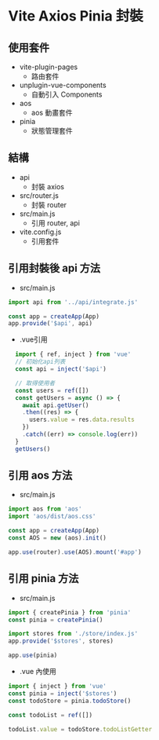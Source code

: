 # Vite Axios Pinia 封裝

## 使用套件
- vite-plugin-pages
  - 路由套件
- unplugin-vue-components
  - 自動引入 Components
- aos
  - aos 動畫套件
- pinia
  - 狀態管理套件

## 結構
- api
  - 封裝 axios
- src/router.js
  - 封裝 router
- src/main.js
  - 引用 router, api
- vite.config.js
  - 引用套件

## 引用封裝後 api 方法
- src/main.js
```javascript
import api from '../api/integrate.js'

const app = createApp(App)
app.provide('$api', api)
```
- .vue引用
```javascript
  import { ref, inject } from 'vue'
  // 初始化api列表
  const api = inject('$api')

  // 取得使用者
  const users = ref([])
  const getUsers = async () => {
    await api.getUser()
    .then((res) => {
      users.value = res.data.results
    })
    .catch((err) => console.log(err))
  }
  getUsers()

```

## 引用 aos 方法
- src/main.js
```javascript
import aos from 'aos'
import 'aos/dist/aos.css'

const app = createApp(App)
const AOS = new (aos).init()

app.use(router).use(AOS).mount('#app')
```

## 引用 pinia 方法
- src/main.js
```javascript
import { createPinia } from 'pinia'
const pinia = createPinia()

import stores from './store/index.js'
app.provide('$stores', stores)

app.use(pinia)
```
- .vue 內使用
```javascript
import { inject } from 'vue'
const pinia = inject('$stores')
const todoStore = pinia.todoStore()

const todoList = ref([])

todoList.value = todoStore.todoListGetter
```

